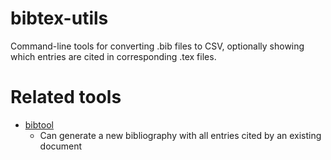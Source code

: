# bibtex-utils

Command-line tools for converting .bib files to CSV, optionally showing which entries are cited in corresponding .tex files.


# Related tools

* [bibtool](https://www.ctan.org/tex-archive/biblio/bibtex/utils/bibtool)
    * Can generate a new bibliography with all entries cited by an existing document
